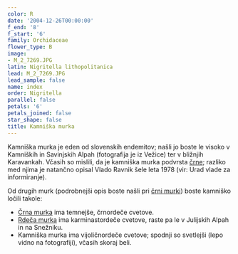 ```yaml
---
color: R
date: '2004-12-26T00:00:00'
f_end: '8'
f_start: '6'
family: Orchidaceae
flower_type: B
image:
- M_2_7269.JPG
latin: Nigritella lithopolitanica
lead: M_2_7269.JPG
lead_sample: false
name: index
order: Nigritella
parallel: false
petals: '6'
petals_joined: false
star_shape: false
title: Kamniška murka
---
```

Kamniška murka je eden od slovenskih endemitov; našli jo boste le visoko v Kamniških in Savinjskih Alpah (fotografija je iz Vežice) ter v bližnjih Karavankah. Včasih so mislili, da je kamniška murka podvrsta [črne](../NigritellaRhellicani(CrnaMurka)/si_NigritellaRhellicani(CrnaMurka).asp); razliko med njima je natančno opisal Vlado Ravnik šele leta 1978 (vir: Urad vlade za informiranje).

Od drugih murk (podrobnejši opis boste našli pri [črni murki](../NigritellaRhellicani(CrnaMurka)/si_NigritellaRhellicani(CrnaMurka).asp)) boste kamniško ločili takole:

-   [Črna murka](../NigritellaRhellicani(CrnaMurka)/si_NigritellaRhellicani(CrnaMurka).asp) ima temnejše, črnordeče cvetove.
-   [Rdeča murka](../NigritellaRubra(RdecaMurka)/si_NigritellaRubra(RdecaMurka).asp) ima karminastordeče cvetove, raste pa le v Julijskih Alpah in na Snežniku.
-   Kamniška murka ima vijoličnordeče cvetove; spodnji so svetlejši (lepo vidno na fotografiji), včasih skoraj beli.
